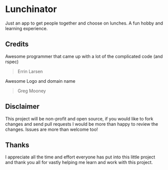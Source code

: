 Lunchinator
===========
Just an app to get people together and choose on lunches. A fun hobby and learning experience.

Credits
-------
Awesome programmer that came up with a lot of the complicated code (and rspec)
> Errin Larsen

Awesome Logo and domain name
> Greg Mooney

Disclaimer
----------

This project will be non-profit and open source, if you would like to fork changes and 
send pull requests I would be more than happy to review the changes. Issues are more than 
welcome too!



Thanks
------
I appreciate all the time and effort everyone has put into this little project and thank you
all for vastly helping me learn and work with this project.
